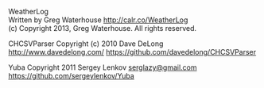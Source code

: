 WeatherLog  
Written by Greg Waterhouse <http://calr.co/WeatherLog>  
(c) Copyright 2013, Greg Waterhouse. All rights reserved.  


CHCSVParser
Copyright (c) 2010 Dave DeLong <http://www.davedelong.com/>
https://github.com/davedelong/CHCSVParser


Yuba
Copyright 2011 Sergey Lenkov <serglazy@gmail.com>
https://github.com/sergeylenkov/Yuba
